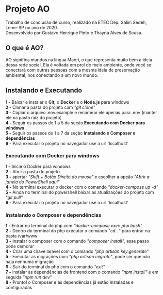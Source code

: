 # Projeto AO

Trabalho de conclusão de curso, realizado na ETEC Dep. Salim Sedeh, Leme-SP no ano de 2020. <br/>
Desenvolvido por Gustavo Henrique Pinto e Thayná Alves de Sousa. <br/>

## O que é AO?

AO significa mundos na língua Maori, o que representa muito bem a ideia dessa rede social. Ela é voltada em prol do meio ambiente, onde você se conectará com outras pessoas com a mesma ideia de preservação ambiental, nos conectando a um novo mundo. <br/>

## Instalando e Executando

**1 -** Baixar e instalar o **Git**, o **Docker** e o **Node.js** para windows <br/>
**2 -** Clonar a pasta do projeto com _"git clone"_ <br/>
**3 -** Copiar o arquivo .env.example e renomear ele apenas para .env (manter ele na pasta raiz do projeto) <br/>
**4 -** Seguir os passos de 1 a 5 da seção **Executando com Docker para windows** <br/>
**5 -** Seguir os passos de 1 a 7 da seção **Instalando o Composer e dependências** <br/>
**6 -** Para executar o projeto no navegador use a url 'localhost' <br/>

### Executando com Docker para windows

**1 -** Inicie o Docker para windows <br/>
**2 -** Abrir a pasta do projeto <br/>
**3 -** apertar _"Shift + Botão Direito do mouse"_ e escolher a opção _"Abrir a janela do PowerShell aqui"_ <br/>
**4 -** No terminal executar o docker com o comando _"docker-compose up -d"_ <br/>
**5 -** Ainda no terminal do powershell baixar as atualizações do projeto com _"git pull"_ <br/>
**6 -** Para executar o projeto no navegador use a url 'localhost' <br/>

### Instalando o Composer e dependências

**1 -** Entrar no terminal do php com _"docker-compose exec php bash"_ <br/>
**2 -** Dentro do terminal do php executar o comando _"cd .."_ para entrar na pasta /var/www <br/>
**3 -** Instalar o composer com o comando _"composer install"_, esse passo pode demorar <br/>
**4 -** Criar uma chave laravel com o comando _"php artisan key:generate"_ <br/>
**5 -** Executar as migrações com _"php artisan migrate"_, pode ser que não haja nenhuma migração <br/>
**6 -** Sair do terminal do php com o comando _"exit"_ <br/>
**7 -** Instalar as dependências de frontend com o comando _"npm install"_ e em seguida _"npm run dev"_ <br/>
**8 -** Pronto! o Composer e as dependências já estão instaladas e configuradas <br/>
